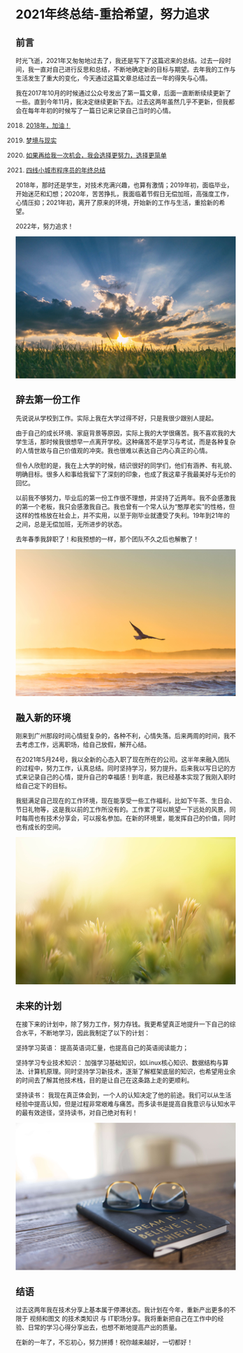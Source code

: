 # 2021年终总结-重拾希望，努力追求


## 前言

时光飞逝，2021年又匆匆地过去了，我还是写下了这篇迟来的总结。过去一段时间，我一直对自己进行反思和总结，不断地确定新的目标与期望。去年我的工作与生活发生了重大的变化，今天通过这篇文章总结过去一年的得失与心情。


我在2017年10月的时候通过公众号发出了第一篇文章，后面一直断断续续更新了一些。直到今年11月，我决定继续更新下去。过去这两年虽然几乎不更新，但我都会在每年年初的时候写了一篇日记来记录自己当时的心情。


2018. [2018年，加油！](2018年，加油！) 

2019. [梦境与现实](梦境与现实)

2020. [如果再给我一次机会，我会选择更努力，选择更简单](如果再给我一次机会，我会选择更努力，选择更简单)

2021. [四线小城市程序员的年终总结](四线小城市程序员的年终总结)



2018年，那时还是学生，对技术充满兴趣，也算有激情；2019年初，面临毕业，开始迷茫和幻想；2020年，苦苦挣扎，我面临着节假日无偿加班，高强度工作，心情压抑；2021年初，离开了原来的环境，开始新的工作与生活，重拾新的希望。


2022年，努力追求！

![summary-01.jpg](../img/summary2021-01.jpg)


## 辞去第一份工作

先说说从学校到工作。实际上我在大学过得不好，只是我很少跟别人提起。


由于自己的成长环境、家庭背景等原因，实际上我的大学很痛苦。我不喜欢我的大学生活，那时候我很想早一点离开学校。这种痛苦不是学习与考试，而是各种复杂的人情世故与自己价值观的冲突。我也很难以表达自己内心真正的心情。


但令人欣慰的是，我在上大学的时候，结识很好的同学们，他们有涵养、有礼貌、明确目标。很多人和事给我留下了深刻的印象，也成了我这辈子我最美好与无价的回忆。



以前我不够努力，毕业后的第一份工作很不理想，并坚持了近两年。我不会感激我的第一个老板，我只会感激我自己。我也曾有一个常人认为“憨厚老实”的性格，但这样的性格放在社会上，并不实用，以至于刚毕业就遭受了失利。19年到21年的之间，总是无偿加班，无所进步的状态。


去年春季我辞职了！和我预想的一样，那个团队不久之后也解散了！

![summary-02.jpg](../img/summary2021-02.jpg)


## 融入新的环境


刚来到广州那段时间心情挺复杂的，各种不利，心情失落。后来两周的时间，我不去考虑工作，远离职场，给自己放假，解开心结。


在2021年5月24号，我以全新的心态入职了现在所在的公司。这半年来融入团队的过程中，努力工作，认真总结。同时坚持学习，努力提升。后来我以写日记的方式来记录自己的心情，提升自己的幸福感！到年底，我已经基本实现了我刚入职时给自己定下的目标。


我挺满足自己现在的工作环境，现在能享受一些工作福利，比如下午茶、生日会、节日礼物等，这是我以前的工作所没有的。工作累了可以眺望一下远处的风景，同时每周也有技术分享会，可以报名参加。在新的环境里，能发挥自己的价值，同时也有成长的空间。

![summary-03.jpg](../img/summary2021-03.jpg)


## 未来的计划

在接下来的计划中，除了努力工作，努力存钱。我更希望真正地提升一下自己的综合水平，不断地学习，因此我制定了以下的计划：


坚持学习英语：
提高英语词汇量，也提高自己的英语阅读能力；

坚持学习专业技术知识：
加强学习基础知识，如Linux核心知识、数据结构与算法、计算机原理。同时坚持学习新技术，逐渐了解框架底层的知识，也希望用业余的时间去了解其他技术栈，目的是让自己在这条路上走的更顺利。

坚持读书：
我现在真正体会到，一个人的认知决定了他的前途。我们可以从生活经验中提高认知，但是过程非常艰难与痛苦。而多读书是提高自我意识与认知水平的最有效途径，坚持读书，对自己绝对有利！

![summary-04.jpg](../img/summary2021-04.jpg)


## 结语

过去这两年我在技术分享上基本属于停滞状态。我计划在今年，重新产出更多的不限于 视频和图文 的技术类知识 与 IT职场分享。我将重新把自己在工作中的经验、日常的学习心得分享出去，也想不断地提高产出的质量。


在新的一年了，不忘初心，努力拼搏！祝你越来越好，一切都好！













